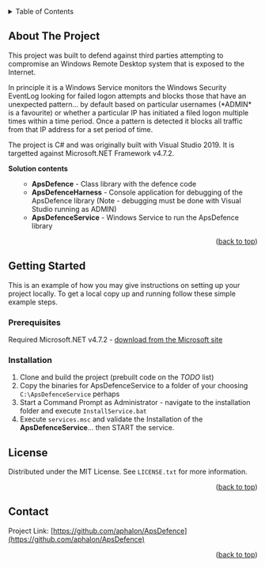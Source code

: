 <a name="readme-top"></a>
<!-- TABLE OF CONTENTS -->
<details>
  <summary>Table of Contents</summary>
  <ol>
    <li>
      <a href="#about-the-project">About The Project</a>
    </li>
    <li>
      <a href="#getting-started">Getting Started</a>
      <ul>
        <li><a href="#prerequisites">Prerequisites</a></li>
        <li><a href="#installation">Installation</a></li>
      </ul>
    </li>
    <li><a href="#license">License</a></li>
    <li><a href="#contact">Contact</a></li>
  </ol>
</details>



<!-- ABOUT THE PROJECT -->
## About The Project

<p>This project was built to defend against third parties attempting to compromise an Windows Remote Desktop system that is exposed to the Internet.</p>
<p>In principle it is a Windows Service monitors the Windows Security EventLog looking for failed logon attempts and blocks those that have an unexpected pattern... by default based on particular usernames (*ADMIN* is a favourite) or whether a particular IP has initiated a filed logon multiple times within a time period. Once a pattern is detected it blocks all traffic from that IP address for a set period of time.</p>

<p>The project is C# and was originally built with Visual Studio 2019. It is targetted against Microsoft.NET Framework v4.7.2.</p>

<p><b>Solution contents</b></p>

  <ol>
      <ul>
        <li><b>ApsDefence</b> - Class library with the defence code</li>
        <li><b>ApsDefenceHarness</b> - Console application for debugging of the ApsDefence library (Note - debugging must be done with Visual Studio running as ADMIN)</li>
        <li><b>ApsDefenceService</b> - Windows Service to run the ApsDefence library</li>
      </ul>
  </ol>

<p align="right">(<a href="#readme-top">back to top</a>)</p>



<!-- GETTING STARTED -->
## Getting Started

This is an example of how you may give instructions on setting up your project locally.
To get a local copy up and running follow these simple example steps.

### Prerequisites

<p>Required Microsoft.NET v4.7.2 - <a href="https://dotnet.microsoft.com/en-us/download/dotnet-framework/net472">download from the Microsoft site</a>

### Installation

1. Clone and build the project (prebuilt code on the <i>TODO</i> list)
2. Copy the binaries for ApsDefenceService to a folder of your choosing `C:\ApsDefenceService` perhaps
3. Start a Command Prompt as Administrator - navigate to the installation folder and execute `InstallService.bat`
4. Execute `services.msc` and validate the Installation of the <b>ApsDefenceService</b>... then START the service.

<!-- LICENSE -->
## License

Distributed under the MIT License. See `LICENSE.txt` for more information.

<p align="right">(<a href="#readme-top">back to top</a>)</p>

<!-- CONTACT -->
## Contact

Project Link: [https://github.com/aphalon/ApsDefence](https://github.com/aphalon/ApsDefence)

<p align="right">(<a href="#readme-top">back to top</a>)</p>
